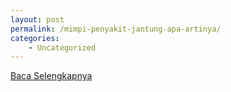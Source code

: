 ```yaml
---
layout: post
permalink: /mimpi-penyakit-jantung-apa-artinya/
categories:
    - Uncategorized
---
```


[Baca Selengkapnya](/04)